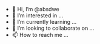 - 👋 Hi, I’m @absdwe
- 👀 I’m interested in ...
- 🌱 I’m currently learning ...
- 💞️ I’m looking to collaborate on ...
- 📫 How to reach me ...

<!---
absdwe/absdwe is a ✨ special ✨ repository because its `README.md` (this file) appears on your GitHub profile.
You can click the Preview link to take a look at your changes.
--->
